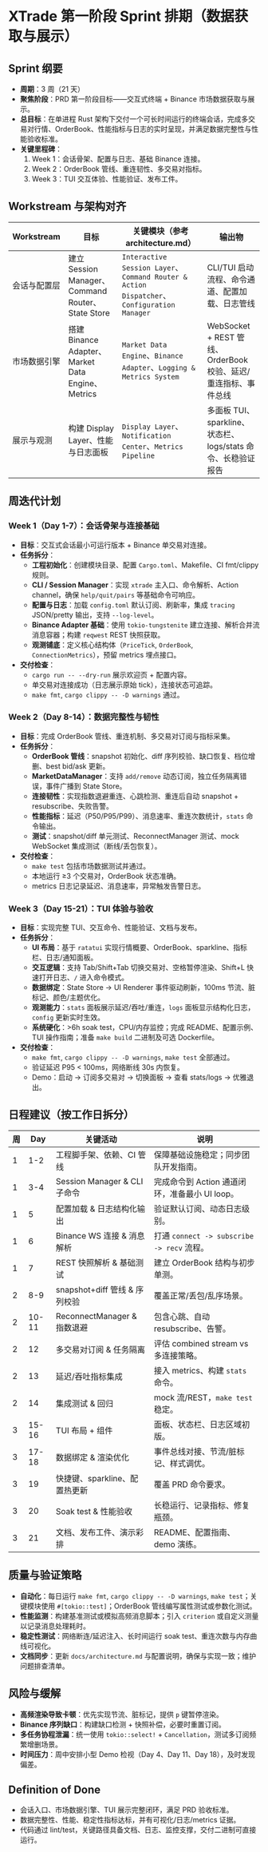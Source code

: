 # XTrade 第一阶段 Sprint 排期（数据获取与展示）

## Sprint 纲要
- **周期**：3 周（21 天）
- **聚焦阶段**：PRD 第一阶段目标——交互式终端 + Binance 市场数据获取与展示。
- **总目标**：在单进程 Rust 架构下交付一个可长时间运行的终端会话，完成多交易对行情、OrderBook、性能指标与日志的实时呈现，并满足数据完整性与性能验收标准。
- **关键里程碑**：
  1. Week 1：会话骨架、配置与日志、基础 Binance 连接。
  2. Week 2：OrderBook 管线、重连韧性、多交易对指标。
  3. Week 3：TUI 交互体验、性能验证、发布工件。

## Workstream 与架构对齐
| Workstream | 目标 | 关键模块（参考 architecture.md） | 输出物 |
| --- | --- | --- | --- |
| 会话与配置层 | 建立 Session Manager、Command Router、State Store | `Interactive Session Layer`、`Command Router & Action Dispatcher`、`Configuration Manager` | CLI/TUI 启动流程、命令通道、配置加载、日志管线 |
| 市场数据引擎 | 搭建 Binance Adapter、Market Data Engine、Metrics | `Market Data Engine`、`Binance Adapter`、`Logging & Metrics System` | WebSocket + REST 管线、OrderBook 校验、延迟/重连指标、事件总线 |
| 展示与观测 | 构建 Display Layer、性能与日志面板 | `Display Layer`、`Notification Center`、`Metrics Pipeline` | 多面板 TUI、sparkline、状态栏、logs/stats 命令、长稳验证报告 |

## 周迭代计划

### Week 1（Day 1-7）：会话骨架与连接基础
- **目标**：交互式会话最小可运行版本 + Binance 单交易对连接。
- **任务拆分**：
  - **工程初始化**：创建模块目录、配置 `Cargo.toml`、Makefile、CI fmt/clippy 规则。
  - **CLI / Session Manager**：实现 `xtrade` 主入口、命令解析、Action channel，确保 `help/quit/pairs` 等基础命令可响应。
  - **配置与日志**：加载 `config.toml` 默认订阅、刷新率，集成 `tracing` JSON/pretty 输出，支持 `--log-level`。
  - **Binance Adapter 基础**：使用 `tokio-tungstenite` 建立连接、解析合并流消息容器；构建 `reqwest` REST 快照获取。
  - **观测铺底**：定义核心结构体（`PriceTick`, `OrderBook`, `ConnectionMetrics`），预留 metrics 埋点接口。
- **交付检查**：
  - `cargo run -- --dry-run` 展示欢迎页 + 配置内容。
  - 单交易对连接成功（日志展示原始 tick），连接状态可追踪。
  - `make fmt`, `cargo clippy -- -D warnings` 通过。

### Week 2（Day 8-14）：数据完整性与韧性
- **目标**：完成 OrderBook 管线、重连机制、多交易对订阅与指标采集。
- **任务拆分**：
  - **OrderBook 管线**：snapshot 初始化、diff 序列校验、缺口恢复、档位增删、best bid/ask 更新。
  - **MarketDataManager**：支持 `add/remove` 动态订阅，独立任务隔离错误，事件广播到 State Store。
  - **连接韧性**：实现指数退避重连、心跳检测、重连后自动 snapshot + resubscribe、失败告警。
  - **性能指标**：延迟（P50/P95/P99）、消息速率、重连次数统计，`stats` 命令输出。
  - **测试**：snapshot/diff 单元测试、ReconnectManager 测试、mock WebSocket 集成测试（断线/丢包恢复）。
- **交付检查**：
  - `make test` 包括市场数据测试并通过。
  - 本地运行 ≥3 个交易对，OrderBook 状态准确。
  - metrics 日志记录延迟、消息速率，异常触发告警日志。

### Week 3（Day 15-21）：TUI 体验与验收
- **目标**：实现完整 TUI、交互命令、性能验证、文档与发布。
- **任务拆分**：
  - **UI 布局**：基于 `ratatui` 实现行情概要、OrderBook、sparkline、指标栏、日志/通知面板。
  - **交互逻辑**：支持 Tab/Shift+Tab 切换交易对、空格暂停渲染、Shift+L 快速打开日志、`/` 进入命令模式。
  - **数据绑定**：State Store → UI Renderer 事件驱动刷新，100ms 节流、脏标记、颜色/主题优化。
  - **观测能力**：`stats` 面板展示延迟/吞吐/重连，`logs` 面板显示结构化日志，`config` 更新实时生效。
  - **系统硬化**：>6h soak test，CPU/内存监控；完成 README、配置示例、TUI 操作指南；准备 `make build` 二进制及可选 Dockerfile。
- **交付检查**：
  - `make fmt`, `cargo clippy -- -D warnings`, `make test` 全部通过。
  - 验证延迟 P95 < 100ms，网络断线 30s 内恢复。
  - Demo：启动 → 订阅多交易对 → 切换面板 → 查看 stats/logs → 优雅退出。

## 日程建议（按工作日拆分）
| 周 | Day | 关键活动 | 说明 |
| --- | --- | --- | --- |
| 1 | 1-2 | 工程脚手架、依赖、CI 管线 | 保障基础设施稳定；同步团队开发指南。 |
| 1 | 3-4 | Session Manager & CLI 子命令 | 完成命令到 Action 通道闭环，准备最小 UI loop。 |
| 1 | 5 | 配置加载 & 日志结构化输出 | 验证默认订阅、动态日志级别。 |
| 1 | 6 | Binance WS 连接 & 消息解析 | 打通 `connect -> subscribe -> recv` 流程。 |
| 1 | 7 | REST 快照解析 & 基础测试 | 建立 OrderBook 结构与初步单测。 |
| 2 | 8-9 | snapshot+diff 管线 & 序列校验 | 覆盖正常/丢包/乱序场景。 |
| 2 | 10-11 | ReconnectManager & 指数退避 | 包含心跳、自动 resubscribe、告警。 |
| 2 | 12 | 多交易对订阅 & 任务隔离 | 评估 combined stream vs 多连接策略。 |
| 2 | 13 | 延迟/吞吐指标集成 | 接入 metrics、构建 `stats` 命令。 |
| 2 | 14 | 集成测试 & 回归 | mock 流/REST，`make test` 稳定。 |
| 3 | 15-16 | TUI 布局 + 组件 | 面板、状态栏、日志区域初版。 |
| 3 | 17-18 | 数据绑定 & 渲染优化 | 事件总线对接、节流/脏标记、样式调优。 |
| 3 | 19 | 快捷键、sparkline、配置热更新 | 覆盖 PRD 命令要求。 |
| 3 | 20 | Soak test & 性能验收 | 长稳运行、记录指标、修复瓶颈。 |
| 3 | 21 | 文档、发布工件、演示彩排 | README、配置指南、demo 演练。 |

## 质量与验证策略
- **自动化**：每日运行 `make fmt`, `cargo clippy -- -D warnings`, `make test`；关键模块使用 `#[tokio::test]`；OrderBook 管线编写属性测试或参数化测试。
- **性能监测**：构建基准测试或模拟高频消息脚本；引入 `criterion` 或自定义测量以记录消息处理耗时。
- **稳定性测试**：网络断连/延迟注入、长时间运行 soak test、重连次数与内存曲线可视化。
- **文档同步**：更新 `docs/architecture.md` 与配置说明，确保与实现一致；维护问题排查清单。

## 风险与缓解
- **高频渲染导致卡顿**：优先实现节流、脏标记，提供 `p` 键暂停渲染。
- **Binance 序列缺口**：构建缺口检测 + 快照补偿，必要时重置订阅。
- **多任务协程泄漏**：统一使用 `tokio::select!` + `Cancellation`，测试多订阅频繁增删场景。
- **时间压力**：周中安排小型 Demo 检视（Day 4、Day 11、Day 18），及时发现偏差。

## Definition of Done
- 会话入口、市场数据引擎、TUI 展示完整闭环，满足 PRD 验收标准。
- 数据完整性、性能、稳定性指标达标，并有可视化/日志/metrics 证据。
- 代码通过 lint/test，关键路径具备文档、日志、监控支撑，交付二进制可直接运行。
